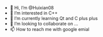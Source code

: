 - 👋 Hi, I’m @Huixian08
- 👀 I’m interested in C++
- 🌱 I’m currently learning Qt and C plus plus
- 💞️ I’m looking to collaborate on ...
- 📫 How to reach me with google emial

